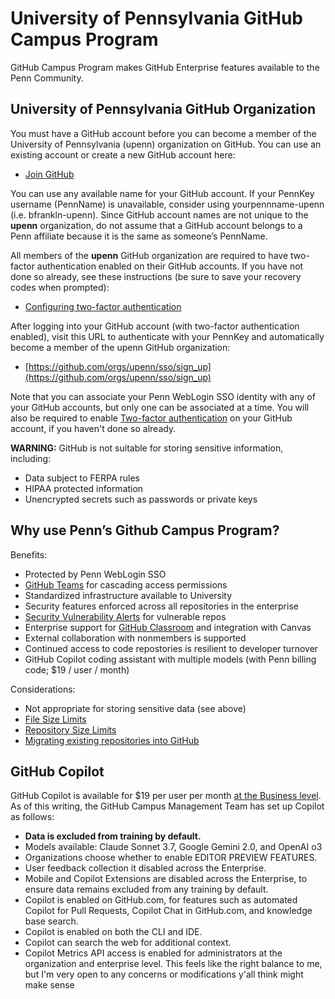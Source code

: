 # University of Pennsylvania GitHub Campus Program
GitHub Campus Program makes GitHub Enterprise features available to the Penn Community.

## University of Pennsylvania GitHub Organization
You must have a GitHub account before you can become a member of the University of Pennsylvania (upenn) organization on GitHub. You can use an existing account or create a new GitHub account here:

* [Join GitHub](https://github.com/)

You can use any available name for your GitHub account. If your PennKey username (PennName) is unavailable, consider using yourpennname-upenn (i.e. bfrankln-upenn). Since GitHub account names are not unique to the **upenn** organization, do not assume that a GitHub account belongs to a Penn affiliate because it is the same as someone’s PennName.

All members of the **upenn** GitHub organization are required to have two-factor authentication enabled on their GitHub accounts. If you have not done so already, see these instructions (be sure to save your recovery codes when prompted):

* [Configuring two-factor authentication](https://docs.github.com/en/authentication/securing-your-account-with-two-factor-authentication-2fa/configuring-two-factor-authentication)

After logging into your GitHub account (with two-factor authentication enabled), visit this URL to authenticate with your PennKey and automatically become a member of the upenn GitHub organization:

* [https://github.com/orgs/upenn/sso/sign_up](https://github.com/orgs/upenn/sso/sign_up)

Note that you can associate your Penn WebLogin SSO identity with any of your GitHub accounts, but only one can be associated at a time. You will also be required to enable [Two-factor authentication](https://docs.github.com/en/free-pro-team@latest/github/authenticating-to-github/accessing-github-using-two-factor-authentication) on your GitHub account, if you haven't done so already.

**WARNING:** GitHub is not suitable for storing sensitive information, including:

* Data subject to FERPA rules
* HIPAA protected information
* Unencrypted secrets such as passwords or private keys

## Why use Penn’s Github Campus Program?

Benefits:

* Protected by Penn WebLogin SSO
* [GitHub Teams](https://docs.github.com/en/free-pro-team@latest/github/setting-up-and-managing-organizations-and-teams/about-teams) for cascading access permissions
* Standardized infrastructure available to University
* Security features enforced across all repositories in the enterprise
* [Security Vulnerability Alerts](https://docs.github.com/en/free-pro-team@latest/github/managing-security-vulnerabilities/about-alerts-for-vulnerable-dependencies) for vulnerable repos
* Enterprise support for [GitHub Classroom](https://docs.github.com/en/free-pro-team@latest/education/manage-coursework-with-github-classroom/basics-of-setting-up-github-classroom) and integration with Canvas
* External collaboration with nonmembers is supported
* Continued access to code repostories is resilient to developer turnover
* GitHub Copilot coding assistant with multiple models (with Penn billing code; $19 / user / month)

Considerations:

* Not appropriate for storing sensitive data (see above)
* [File Size Limits](https://docs.github.com/en/repositories/working-with-files/managing-large-files/about-large-files-on-github#file-size-limits)
* [Repository Size Limits](https://docs.github.com/en/repositories/working-with-files/managing-large-files/about-large-files-on-github#repository-size-limits)
* [Migrating existing repositories into GitHub](https://docs.github.com/en/migrations)

## GitHub Copilot

GitHub Copilot is available for $19 per user per month [at the Business level](https://github.com/features/copilot/plans). As of this writing, the GitHub Campus Management Team has set up Copilot as follows:

* **Data is excluded from training by default.**
* Models available: Claude Sonnet 3.7, Google Gemini 2.0, and OpenAI o3
* Organizations choose whether to enable EDITOR PREVIEW FEATURES.
* User feedback collection it disabled across the Enterprise.
* Mobile and Copilot Extensions are disabled across the Enterprise, to ensure data remains excluded from any training by default.
* Copilot is enabled on GitHub.com, for features such as automated Copilot for Pull Requests, Copilot Chat in GitHub.com, and knowledge base search.
* Copilot is enabled on both the CLI and IDE.
* Copilot can search the web for additional context.
* Copilot Metrics API access is enabled for administrators at the organization and enterprise level.
This feels like the right balance to me, but I'm very open to any concerns or modifications y'all think might make sense
